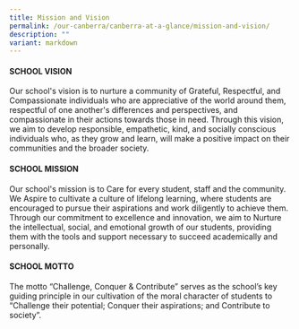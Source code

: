 ```yaml
---
title: Mission and Vision
permalink: /our-canberra/canberra-at-a-glance/mission-and-vision/
description: ""
variant: markdown
---
```

#### SCHOOL VISION
Our school's vision is to nurture a community of Grateful, Respectful, and Compassionate individuals who are appreciative of the world around them, respectful of one another's differences and perspectives, and compassionate in their actions towards those in need. Through this vision, we aim to develop responsible, empathetic, kind, and socially conscious individuals who, as they grow and learn, will make a positive impact on their communities and the broader society.

#### SCHOOL MISSION
Our school's mission is to Care for every student, staff and the community. We Aspire to cultivate a culture of lifelong learning, where students are encouraged to pursue their aspirations and work diligently to achieve them. Through our commitment to excellence and innovation, we aim to Nurture the intellectual, social, and emotional growth of our students, providing them with the tools and support necessary to succeed academically and personally.

#### SCHOOL MOTTO
The motto “Challenge, Conquer & Contribute” serves as the school’s key guiding principle in our cultivation of the moral character of students to “Challenge their potential; Conquer their aspirations; and Contribute to society”.